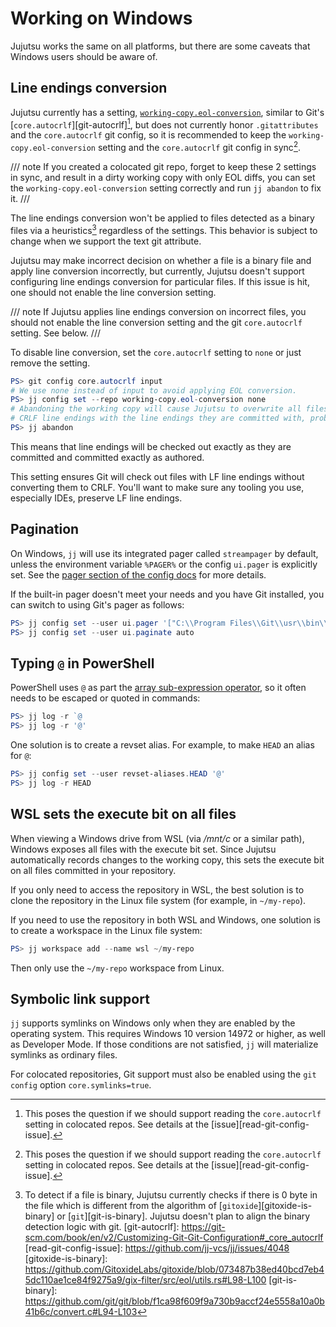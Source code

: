 # Working on Windows

Jujutsu works the same on all platforms, but there are some caveats that Windows
users should be aware of.

## Line endings conversion

Jujutsu currently has a setting,
[`working-copy.eol-conversion`](config.md#eol-conversion-settings), similar to
Git's [`core.autocrlf`][git-autocrlf][^1], but does not currently honor
`.gitattributes` and the `core.autocrlf` git config, so it is recommended to
keep the `working-copy.eol-conversion` setting and the `core.autocrlf` git
config in sync[^1].

/// note
If you created a colocated git repo, forget to keep these 2 settings in
sync, and result in a dirty working copy with only EOL diffs, you can set
the `working-copy.eol-conversion` setting correctly and run `jj abandon` to
fix it.
///

The line endings conversion won't be applied to files detected as a binary files
via a heuristics[^2] regardless of the settings. This behavior is subject to
change when we support the text git attribute.

Jujutsu may make incorrect decision on whether a file is a binary file and apply
line conversion incorrectly, but currently, Jujutsu doesn't support configuring
line endings conversion for particular files. If this issue is hit, one should
not enable the line conversion setting.

/// note
If Jujutsu applies line endings conversion on incorrect files, you should
not enable the line conversion setting and the git `core.autocrlf` setting.
See below.
///

To disable line conversion, set the `core.autocrlf` setting to `none` or just
remove the setting.

```powershell
PS> git config core.autocrlf input
# We use none instead of input to avoid applying EOL conversion.
PS> jj config set --repo working-copy.eol-conversion none
# Abandoning the working copy will cause Jujutsu to overwrite all files with
# CRLF line endings with the line endings they are committed with, probably LF
PS> jj abandon
```

This means that line endings will be checked out exactly as they are committed
and committed exactly as authored.

This setting ensures Git will check out files with LF line endings without
converting them to CRLF. You'll want to make sure any tooling you use,
especially IDEs, preserve LF line endings.

[^1]: This poses the question if we should support reading the `core.autocrlf`
      setting in colocated repos. See details at the
      [issue][read-git-config-issue].
[^2]: To detect if a file is binary, Jujutsu currently checks if there is 0 byte
      in the file which is different from the algorithm of
      [`gitoxide`][gitoxide-is-binary] or [`git`][git-is-binary]. Jujutsu
      doesn't plan to align the binary detection logic with git.
[git-autocrlf]: https://git-scm.com/book/en/v2/Customizing-Git-Git-Configuration#_core_autocrlf
[read-git-config-issue]: https://github.com/jj-vcs/jj/issues/4048
[gitoxide-is-binary]: https://github.com/GitoxideLabs/gitoxide/blob/073487b38ed40bcd7eb45dc110ae1ce84f9275a9/gix-filter/src/eol/utils.rs#L98-L100
[git-is-binary]: https://github.com/git/git/blob/f1ca98f609f9a730b9accf24e5558a10a0b41b6c/convert.c#L94-L103

## Pagination

On Windows, `jj` will use its integrated pager called `streampager` by default,
unless the environment variable `%PAGER%` or the config `ui.pager` is explicitly
set. See the [pager section of the config docs](config.md#pager) for more
details.

If the built-in pager doesn't meet your needs and you have Git installed, you
can switch to using Git's pager as follows:

```powershell
PS> jj config set --user ui.pager '["C:\\Program Files\\Git\\usr\\bin\\less.exe", "-FRX"]'
PS> jj config set --user ui.paginate auto
```

## Typing `@` in PowerShell

PowerShell uses `@` as part the [array sub-expression operator][array-op], so it
often needs to be escaped or quoted in commands:

```powershell
PS> jj log -r `@
PS> jj log -r '@'
```

One solution is to create a revset alias. For example, to make `HEAD` an alias
for `@`:

```powershell
PS> jj config set --user revset-aliases.HEAD '@'
PS> jj log -r HEAD
```

## WSL sets the execute bit on all files

When viewing a Windows drive from WSL (via _/mnt/c_ or a similar path), Windows
exposes all files with the execute bit set. Since Jujutsu automatically records
changes to the working copy, this sets the execute bit on all files committed in
your repository.

If you only need to access the repository in WSL, the best solution is to clone
the repository in the Linux file system (for example, in
`~/my-repo`).

If you need to use the repository in both WSL and Windows, one solution is to
create a workspace in the Linux file system:

```powershell
PS> jj workspace add --name wsl ~/my-repo
```

Then only use the `~/my-repo` workspace from Linux.

[array-op]: https://learn.microsoft.com/en-us/powershell/module/microsoft.powershell.core/about/about_arrays?view=powershell-7.4#the-array-sub-expression-operator

## Symbolic link support

`jj` supports symlinks on Windows only when they are enabled by the operating
system. This requires Windows 10 version 14972 or higher, as well as Developer
Mode. If those conditions are not satisfied, `jj` will materialize symlinks as
ordinary files.

For colocated repositories, Git support must also be enabled using the
`git config` option `core.symlinks=true`.
